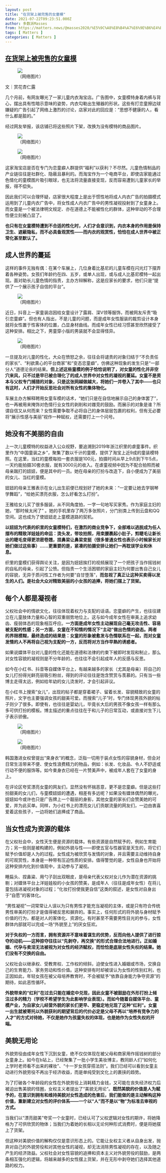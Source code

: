 ```yaml
---
layout: post
title: "在货架上被兜售的女童模"
date: 2021-07-22T09:23:51.000Z
author: 多数派Masses
from: https://matters.news/@masses2020/%E5%9C%A8%E8%B4%A7%E6%9E%B6%E4%B8%8A%E8%A2%AB%E5%85%9C%E5%94%AE%E7%9A%84%E5%A5%B3%E7%AB%A5%E6%A8%A1-bafyreicbmaw5bmfbf3h2y253wtkdki6f75w744dla6d6mx2ohfszgsbonq
tags: [ Matters ]
categories: [ Matters ]
---
```

<!--1626945831000-->
[在货架上被兜售的女童模](https://matters.news/@masses2020/%E5%9C%A8%E8%B4%A7%E6%9E%B6%E4%B8%8A%E8%A2%AB%E5%85%9C%E5%94%AE%E7%9A%84%E5%A5%B3%E7%AB%A5%E6%A8%A1-bafyreicbmaw5bmfbf3h2y253wtkdki6f75w744dla6d6mx2ohfszgsbonq)
------

<div>
<figure class="image"><img src="https://assets.matters.news/embed/56b47d2e-030b-45bd-8b59-9b33c097edad.png" data-asset-id="56b47d2e-030b-45bd-8b59-9b33c097edad" referrerpolicy="no-referrer"><figcaption><span>（网络图片）</span></figcaption></figure><p>文｜赏花杏仁露</p><p>几个月前，有网友曝光了一家儿童内衣淘宝店。广告图中，女童模特身着内裤与背心，摆出具有性暗示意味的姿势，内衣勾勒出生殖器的形状。这些有打恋童擦边球嫌疑的广告引起了网络上激烈的讨论，店家对此的回应是：“思想不健康的人，看什么都是脏的。”</p><p>经过网友举报，该店铺已将这些照片下架，改换为没有模特的商品图片。</p><figure class="image"><img src="https://assets.matters.news/embed/cdc1ebf3-380b-4281-bdcb-b3b9d0ac833a.jpeg" data-asset-id="cdc1ebf3-380b-4281-bdcb-b3b9d0ac833a" referrerpolicy="no-referrer"><figcaption><span>（网络图片）</span></figcaption></figure><figure class="image"><img src="https://assets.matters.news/embed/d7613061-e5f3-44dd-b364-082929fb1ac4.jpeg" data-asset-id="d7613061-e5f3-44dd-b364-082929fb1ac4" referrerpolicy="no-referrer"><figcaption><span>（网络图片）</span></figcaption></figure><p>这家淘宝店是否在专门为恋童癖人群提供“福利”以获利？不尽然。儿童色情制品的产业链往往是社群化、隐蔽且暴利的。而淘宝作为一个电商平台，即使店家能通过色情化的童模图片吸引眼球，也无法将流量直接变现，反而容易遭到儿童家长的举报，得不偿失。</p><p>因此我们可以合理怀疑，店家很大程度上是出于惯性地将成人内衣广告的拍摄模式运用到了儿童内衣广告中，将女性成人内衣广告中的男性凝视投射到了女童身上。而女童是一个被法律明文规定、亦在道德上不能被性化的群体，这种举动的不合理性便立刻被凸显了。</p><p><strong>也只有在女童模特遭到不合适的性化时，人们才会意识到，内衣本身的作用是保持卫生、遮蔽隐私，而不必具备观赏性——而内衣的观赏性，恰恰在成人世界中被正常化甚至默认了。</strong></p><h2><strong>成人世界的蔓延</strong></h2><p>这样的事件无独有偶：在某个车展上，几位身着比基尼的儿童车模在闪光灯下摆弄着各种姿势。女孩们年龄约在四、五岁，或单人出现，或与成人比基尼模特一起出现。面对助长儿童色情的指责，主办方辩解称，这是应家长的要求，他们只是“提供了一个展示孩子自信的平台”。</p><figure class="image"><img src="https://assets.matters.news/embed/212361ae-ca2b-4a90-9caa-594bacfc4c65.jpeg" data-asset-id="212361ae-ca2b-4a90-9caa-594bacfc4c65" referrerpolicy="no-referrer"><figcaption><span>（网络图片）</span></figcaption></figure><p>近日，抖音上一家童装店因给女童设计了露肩、深V领等服饰，而被网友斥责“吸引恋童癖”。但也有人指出，不是儿童的问题，而是成年女性服装的裁剪设计本身就将女性置于性客体的位置，凸显身材曲线。而成年女性已经习惯甚至欣然接受了这种安排。相比之下，男童穿小版的男装就不会显得怪异。</p><figure class="image"><img src="https://assets.matters.news/embed/e2da9bdd-8f45-4d2a-99c2-3c15f616ace9.jpeg" data-asset-id="e2da9bdd-8f45-4d2a-99c2-3c15f616ace9" referrerpolicy="no-referrer"><figcaption><span>（网络图片）</span></figcaption></figure><p>一旦提及对儿童的性化，大众在愤怒之余，往往会将谴责的对象归结于“不负责任的家长”、“利欲熏心的平台商家”和“变态恋童癖”，仿佛这种现象的发生只是“一部分人”道德沦丧的结果。<strong>但上述这些童模的例子恰恰说明了，对女童的性化并非空穴来风，只不过是早已被合理化了的成人世界中对女性的凝视的蔓延。女童不是资本与父权专门捕猎的对象，只是这张网越做越大，将她们一并卷入了其中——也只有这时，人们才开始反思社会对所有女性的集体物化。</strong></p><p>车展主办方解释聘用女童车模的话术，“她们只是在自信地展示自己的身体罢了”，也一再被用来掩饰对色情行业女性的剥削和对雌竞的鼓励。而展示的对象是谁？所谓自信又从何而来？女性需要争取不必将自己的身体层层包裹的权利，但有无必要将“展示性感与美丽”视作一种赋权，还需要打上一个问号。</p><h2><strong>她没有不美丽的自由</strong></h2><p>上一次儿童模特的权益进入公众视野，要追溯到2019年浙江织里的虐童事件。织里作为“中国童装之乡”，聚集了数以千计的童模，提供了淘宝上近9成的童装模特照。在这里，当红的童模每拍一套衣服是100元，拍摄时间从早上9点到下午5点，一天约能拍摄30套衣服，就有3000元的收入。在虐童视频中因为不配合拍照而被母亲踹打的妞妞，便是其中的一员。她在母亲的打扮与改造下，自小便成为了美丽的女儿、当红的童模。</p><p>妞妞的母亲王雅表示在女儿出生前便已规划好了她的未来：“一定要让她去学钢琴学舞蹈”，“给她买漂亮衣服，怎么好看怎么打扮”。</p><p>王雅给女儿买了很多服装，从不同角度拍，一字一句地写买家秀。作为家庭主妇的她，“那时候太闲了” 。她的手机里存了两万多张照片，分门别类上传到云盘和QQ空间。这也成为了使妞妞走上童模道路的契机。</p><p><strong>以妞妞为代表的织里的女童模特们，在激烈的商业竞争下，全部难以逃脱成为任人摆布的精致洋娃娃的命运：烫头发，带妆拍照，用束腰裹起小肚子，剪睫毛让新长出的睫毛变得更浓密卷翘，捏鼻梁让鼻梁变挺（很多普通女性也表示小时候家长对她们做过这些事）……更重要的是，紧凑的拍摄安排让她们一再耽误学业和休息。</strong></p><p>织里的童模们获得舆论关注，是因为妞妞挨打的视频展现了一个把孩子当作摇钱树的自私的母亲，引起了公愤。但指责一个生活困顿的家庭主妇为何要出售自己女儿的容貌，无异于质问性工作者为何要“自甘堕落”，<strong>而忽视了真正让这种买卖得以发生的人们。是社会大众对精致美丽的小女孩的追捧，将她们摆上了货架。</strong></p><h2><strong>每个人都是凝视者</strong></h2><p>父权社会中的情欲文化，往往体现着权力与支配的话语。恋童癖的产生，也往往建立在儿童肢体力量和心智的双重弱势地位上。这与如今成年女性在审美上追求幼齿、瘦弱体态的现象相互呼应。<strong>一方面是成年女性主动展现自己毫无攻击性、容易被支配的性感；另一方面，女童在不知情的情况下“主动”做出色情的姿态。两者的界限模糊，最终造成的结果是：女童的形象被愈发与色情联系在一起，而对女童发情的人不再将自己视为支配的一方，反而将对方当作早熟的诱惑者。</strong></p><p>如果说媒体平台对儿童的性化还能在道德和法律的约束下被即时发现和制止，那么对女性容貌的凝视则是不分年龄的，也往往不会引起成年人的反感与反思。</p><p>如今在小红书、抖音等自媒体平台上，有越来越多的家长（尤其是母亲）将自己的女儿打扮得光鲜亮丽吸引粉丝，得到的评论往往是饱含赞赏与羡慕的。只有当一些博主走得太远，例如给年幼的女儿烫发时，才会引起非议。</p><p>在小红书上搜索“女儿”，出现的帖子都是穿着裙子、留着长发、容貌精致的女童的照片，文字也主要强调女孩的甜美可爱。而搜索“儿子”时，专门体现男孩外貌的帖子则少了很多。即使有，也往往是婴幼儿，毕竟长大后的男孩不像女孩一样有那么多可供打扮的模板。博主描述的重点往往在于和儿子的日常互动，或直接对生下儿子表示骄傲。</p><figure class="image"><img src="https://assets.matters.news/embed/c6bfb486-0365-457d-96e0-0ac3db770753.jpeg" data-asset-id="c6bfb486-0365-457d-96e0-0ac3db770753" referrerpolicy="no-referrer"><figcaption><span>（网络图片）</span></figcaption></figure><figure class="image"><img src="https://assets.matters.news/embed/62f9faa0-79e0-4842-8150-1a1f01d473fb.jpeg" data-asset-id="62f9faa0-79e0-4842-8150-1a1f01d473fb" referrerpolicy="no-referrer"><figcaption><span>（网络图片）</span></figcaption></figure><p>韩国激进女权曾提出“束身衣”的概念，泛指一切用于装点女性的容貌身材，但会对日常生活带来不便、使女性浪费精力的物品，例如：长发、化妆品、令人不舒适或行动不便的服饰等。如今束身衣已经在一片赞美声中，被成年人套在了女童的身上。</p><p>在评论区夸奖漂亮女童的网友们，显然没有怀揣恶意，更不是恋童癖。但是这些打扮甜美的女儿们，与童模妞妞的遭遇，相差有多远呢？如果没有媒体偶然的曝光，妞妞如今或许也只是广告牌上一个靓丽的身影，其他女童的家长们会赞美她的可爱，并为此买单。同样，为小红书上的漂亮女儿们贡献流量的网友们，一边由衷喜爱着这些孩子，一边将她们追捧成了商品。</p><h2><strong>当女性成为资源的载体</strong></h2><p>在父权社会中，女性天生便是资源的载体。有些资源是自然赋予的，例如生育能力；另一些则是被构建的，例如外貌与性——即使五官与性器官是天生的，将它们赋予价值却是人为的过程。女性成为被欣赏与发情的对象，并且需要主动维持自身的可观赏性，本身是一种带有压迫性质的安排。值得警觉的是，女性自身也开始将这种安排内化到价值观中，主动参与了凝视。</p><p>睡扁头、捏鼻粱、用勺子刮出双眼皮，是母亲代表父权对女儿作为潜在资源的挑剔；对媒体平台上洋娃娃般的小女孩的赞美，是成年人（往往是成年女性）在将儿童包括进凝视对象的过程；“化妆打扮使我更自信”这类的叙述，是女性对自身出于“自愿”的客体化。</p><p>“男性凝视”一词常常让人误以为只有男性才能充当凝视的主体，或是只有符合传统男性审美的打扮才是值得被反思和摒弃的。事实上，任何形式的将外貌与身材赋予价值的行为，都是对人的客体化、资源化。有时甚至不需要男性目光的参与，女性群体内部就可以完成一场“外貌至上”的厌女狂欢。</p><p><strong>对于失权的一方而言，拥有资源并不意味着谋生的优势，反而向他人提供了进行掠夺的动机——这种掠夺往往以“先剥夺，再交换”的形式合理合法地进行。正如婚姻、代孕与卖淫无法被视为对女性的经济赋权，而恰恰是底层女性失权的结果。她们没有不交换的自由。</strong></p><p>父权社会以继承权、受教育权、工作权的倾斜，迫使女性进入婚姻或市场，交换自己的生育能力、家务劳动和性价值。这种安排有时却被误认为女性的性别红利，也正因如此，年轻女孩在被父母培养教育时，不会被赋予“依靠自身能力争夺资源”的期待，如此恶性循环。</p><p><strong>外貌带来的“红利”在过去只能在婚恋中兑现，因此女童不被鼓励在外形打扮上倾注过多的精力（学校不希望学生为此影响学业表现）。而如今随着自媒体平台、童模产业，为自家女儿经营外貌的家长们更早、更稳定地兑现了这种“红利”。女童一出生就被寄托以外貌获利的期望背后的代价必定是父母不再以“培养有竞争力的人才”的方式对待她，不仅是她作为孩童失权的体现，也是她作为女性失权的开端。</strong></p><h2><strong>美貌无用论</strong></h2><p>外貌劳役由成年女性下沉到女童，绝不仅仅体现在被父母和商家用作摇钱树的部分女童身上。如今在b站上，已经聚集了一批小学生美妆博主，教同龄人们“如何化上学时老师看不出来的裸妆”、“十一岁女孩穿搭法则”。我们已经可以看到女童主动进行外貌劳役不再出于经济收益，而是单纯受到文化上的裹挟的趋势。</p><p>为了打破各个年龄段的女性在外貌劳役上消耗精力金钱，又可能在丧失经济权力后被迫出售美貌的怪圈，女权主义者提出了“美貌无用论”。<strong>既然美貌的价值是人为赋予的，在意识到拥有和维持美貌对女性造成的危害后，我们能做的是主动解构这种价值，重新建立对女性的评价体系——一个以“人”而不是以“物”为标准去审视的方式。</strong></p><p>当我们以“漂亮甜美”夸奖一个女童时，已经认可了父权逻辑对女性的期许，将她降格为了可供欣赏的物体；当我们为着她的长相以无论何种形式消费时，便是将她摆上了货架。</p><p>但这种对美貌价值的解构仅仅是意识形态上的。它能让女权主义者从自身出发，抛弃对自己的外貌劳役和对其他女性的凝视，却无法消除男性凝视的存在，以及随之产生的经济效益。父权社会对女性容貌的追捧和资本主义对外貌劳役的鼓励，是两条相互强化的逻辑，将越来越多的女性摆上货架，并在无形中剥夺她们选择其他道路的权力。</p>
</div>

